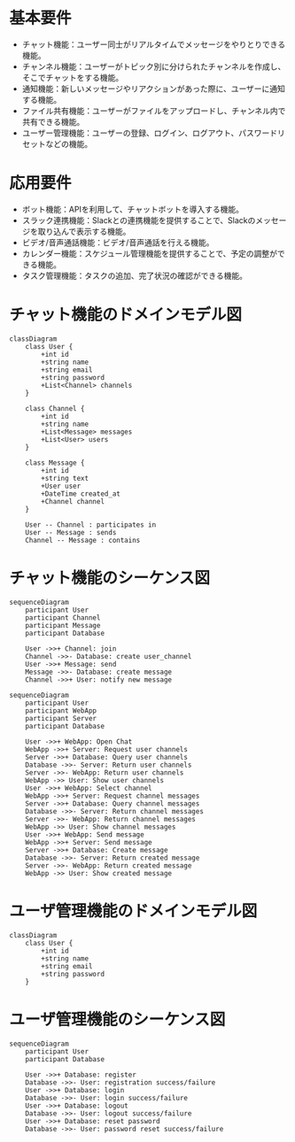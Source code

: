 # 基本要件
- チャット機能：ユーザー同士がリアルタイムでメッセージをやりとりできる機能。
- チャンネル機能：ユーザーがトピック別に分けられたチャンネルを作成し、そこでチャットをする機能。
- 通知機能：新しいメッセージやリアクションがあった際に、ユーザーに通知する機能。
- ファイル共有機能：ユーザーがファイルをアップロードし、チャンネル内で共有できる機能。
- ユーザー管理機能：ユーザーの登録、ログイン、ログアウト、パスワードリセットなどの機能。
# 応用要件
- ボット機能：APIを利用して、チャットボットを導入する機能。
- スラック連携機能：Slackとの連携機能を提供することで、Slackのメッセージを取り込んで表示する機能。
- ビデオ/音声通話機能：ビデオ/音声通話を行える機能。
- カレンダー機能：スケジュール管理機能を提供することで、予定の調整ができる機能。
- タスク管理機能：タスクの追加、完了状況の確認ができる機能。

# チャット機能のドメインモデル図

```mermaid
classDiagram
    class User {
        +int id
        +string name
        +string email
        +string password
        +List<Channel> channels
    }

    class Channel {
        +int id
        +string name
        +List<Message> messages
        +List<User> users
    }

    class Message {
        +int id
        +string text
        +User user
        +DateTime created_at
        +Channel channel
    }

    User -- Channel : participates in
    User -- Message : sends
    Channel -- Message : contains

```

# チャット機能のシーケンス図

```mermaid
sequenceDiagram
    participant User
    participant Channel
    participant Message
    participant Database

    User ->>+ Channel: join
    Channel ->>- Database: create user_channel
    User ->>+ Message: send
    Message ->>- Database: create message
    Channel ->>+ User: notify new message

```

```mermaid
sequenceDiagram
    participant User
    participant WebApp
    participant Server
    participant Database

    User ->>+ WebApp: Open Chat
    WebApp ->>+ Server: Request user channels
    Server ->>+ Database: Query user channels
    Database ->>- Server: Return user channels
    Server ->>- WebApp: Return user channels
    WebApp ->> User: Show user channels
    User ->>+ WebApp: Select channel
    WebApp ->>+ Server: Request channel messages
    Server ->>+ Database: Query channel messages
    Database ->>- Server: Return channel messages
    Server ->>- WebApp: Return channel messages
    WebApp ->> User: Show channel messages
    User ->>+ WebApp: Send message
    WebApp ->>+ Server: Send message
    Server ->>+ Database: Create message
    Database ->>- Server: Return created message
    Server ->>- WebApp: Return created message
    WebApp ->> User: Show created message

```

# ユーザ管理機能のドメインモデル図

```mermaid
classDiagram
    class User {
        +int id
        +string name
        +string email
        +string password
    }

```

# ユーザ管理機能のシーケンス図

```mermaid
sequenceDiagram
    participant User
    participant Database

    User ->>+ Database: register
    Database ->>- User: registration success/failure
    User ->>+ Database: login
    Database ->>- User: login success/failure
    User ->>+ Database: logout
    Database ->>- User: logout success/failure
    User ->>+ Database: reset password
    Database ->>- User: password reset success/failure

```
